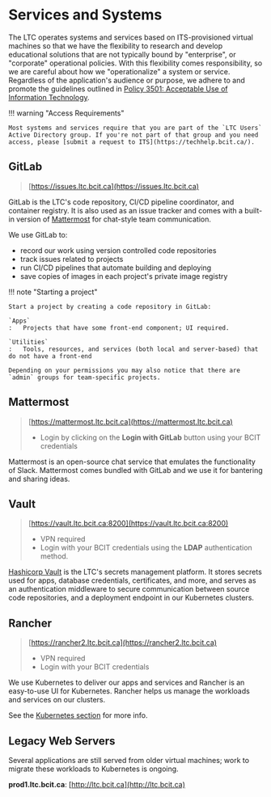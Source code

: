 # Services and Systems

The LTC operates systems and services based on ITS-provisioned virtual machines so that we have the flexibility to research and develop educational solutions that are not typically bound by "enterprise", or "corporate" operational policies. With this flexibility comes responsibility, so we are careful about how we "operationalize" a system or service. Regardless of the application's audience or purpose, we adhere to and promote the guidelines outlined in [Policy 3501: Acceptable Use of Information Technology](https://www.bcit.ca/files/pdf/policies/3501.pdf).

!!! warning "Access Requirements"

    Most systems and services require that you are part of the `LTC Users` Active Directory group. If you're not part of that group and you need access, please [submit a request to ITS](https://techhelp.bcit.ca/).

## GitLab

> [https://issues.ltc.bcit.ca](https://issues.ltc.bcit.ca)

GitLab is the LTC's code repository, CI/CD pipeline coordinator, and container registry. It is also used as an issue tracker and comes with a built-in version of [Mattermost](https://mattermost.com/) for chat-style team communication.

We use GitLab to:

* record our work using version controlled code repositories
* track issues related to projects
* run CI/CD pipelines that automate building and deploying
* save copies of images in each project's private image registry

!!! note "Starting a project"

    Start a project by creating a code repository in GitLab:

    `Apps`
    :   Projects that have some front-end component; UI required.

    `Utilities`
    :   Tools, resources, and services (both local and server-based) that do not have a front-end

    Depending on your permissions you may also notice that there are `admin` groups for team-specific projects.

## Mattermost

> [https://mattermost.ltc.bcit.ca](https://mattermost.ltc.bcit.ca)
>
> * Login by clicking on the **Login with GitLab** button using your BCIT credentials

Mattermost is an open-source chat service that emulates the functionality of Slack. Mattermost comes bundled with GitLab and we use it for bantering and sharing ideas.

## Vault

> [https://vault.ltc.bcit.ca:8200](https://vault.ltc.bcit.ca:8200)
>
> * VPN required
> * Login with your BCIT credentials using the **LDAP** authentication method.

[Hashicorp Vault](https://vaultproject.io) is the LTC's secrets management platform. It stores secrets used for apps, database credentials, certificates, and more, and serves as an authentication middleware to secure communication between source code repositories, and a deployment endpoint in our Kubernetes clusters.

## Rancher

> [https://rancher2.ltc.bcit.ca](https://rancher2.ltc.bcit.ca)
>
> * VPN required
> * Login with your BCIT credentials

We use Kubernetes to deliver our apps and services and Rancher is an easy-to-use UI for Kubernetes. Rancher helps us manage the workloads and services on our clusters.

See the [Kubernetes section](kubernetes/index.md) for more info.

## Legacy Web Servers

Several applications are still served from older virtual machines; work to migrate these workloads to Kubernetes is ongoing.

**prod1.ltc.bcit.ca**: [http://ltc.bcit.ca](http://ltc.bcit.ca)
